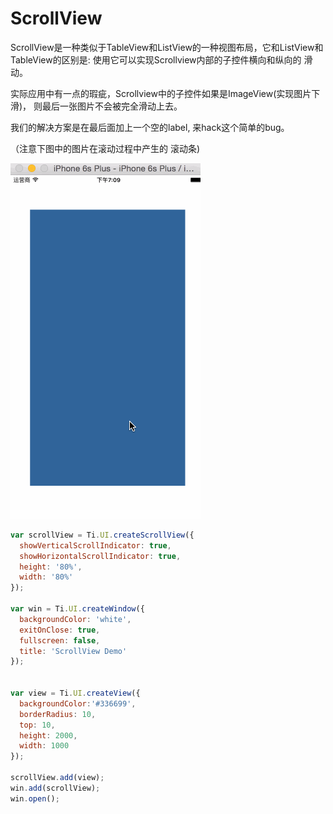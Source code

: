 # ScrollView

ScrollView是一种类似于TableView和ListView的一种视图布局，它和ListView和
TableView的区别是: 使用它可以实现Scrollview内部的子控件横向和纵向的
滑动。

实际应用中有一点的瑕疵，Scrollview中的子控件如果是ImageView(实现图片下滑)，
则最后一张图片不会被完全滑动上去。

我们的解决方案是在最后面加上一个空的label, 来hack这个简单的bug。

（注意下图中的图片在滚动过程中产生的 滚动条)

![scrollview](/images/ui_scrollview.gif)

```js
var scrollView = Ti.UI.createScrollView({
  showVerticalScrollIndicator: true,
  showHorizontalScrollIndicator: true,
  height: '80%',
  width: '80%'
});

var win = Ti.UI.createWindow({
  backgroundColor: 'white',
  exitOnClose: true,
  fullscreen: false,
  title: 'ScrollView Demo'
});


var view = Ti.UI.createView({
  backgroundColor:'#336699',
  borderRadius: 10,
  top: 10,
  height: 2000,
  width: 1000
});

scrollView.add(view);
win.add(scrollView);
win.open();
```
